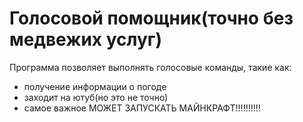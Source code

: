 # Голосовой помощник(точно без медвежих услуг)
Программа позволяет выполнять голосовые команды, такие как:
- получение информации о погоде
- заходит на ютуб(но это не точно)
- самое важное МОЖЕТ ЗАПУСКАТЬ МАЙНКРАФТ!!!!!!!!!!
